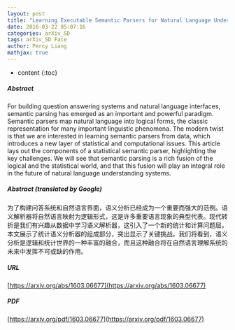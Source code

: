 ```yaml
---
layout: post
title: "Learning Executable Semantic Parsers for Natural Language Understanding"
date: 2016-03-22 05:07:16
categories: arXiv_SD
tags: arXiv_SD Face
author: Percy Liang
mathjax: true
---
```


* content
{:toc}

##### Abstract
For building question answering systems and natural language interfaces, semantic parsing has emerged as an important and powerful paradigm. Semantic parsers map natural language into logical forms, the classic representation for many important linguistic phenomena. The modern twist is that we are interested in learning semantic parsers from data, which introduces a new layer of statistical and computational issues. This article lays out the components of a statistical semantic parser, highlighting the key challenges. We will see that semantic parsing is a rich fusion of the logical and the statistical world, and that this fusion will play an integral role in the future of natural language understanding systems.

##### Abstract (translated by Google)
为了构建问答系统和自然语言界面，语义分析已经成为一个重要而强大的范例。语义解析器将自然语言映射为逻辑形式，这是许多重要语言现象的典型代表。现代转折是我们有兴趣从数据中学习语义解析器，这引入了一个新的统计和计算问题层。本文展示了统计语义分析器的组成部分，突出显示了关键挑战。我们将看到，语义分析是逻辑和统计世界的一种丰富的融合，而且这种融合将在自然语言理解系统的未来中发挥不可或缺的作用。

##### URL
[https://arxiv.org/abs/1603.06677](https://arxiv.org/abs/1603.06677)

##### PDF
[https://arxiv.org/pdf/1603.06677](https://arxiv.org/pdf/1603.06677)

